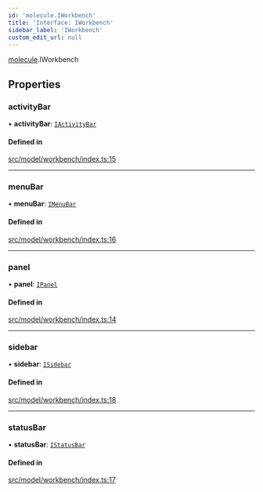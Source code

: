 ```yaml
---
id: 'molecule.IWorkbench'
title: 'Interface: IWorkbench'
sidebar_label: 'IWorkbench'
custom_edit_url: null
---
```


[molecule](../namespaces/molecule).IWorkbench

## Properties

### activityBar

• **activityBar**: [`IActivityBar`](molecule.IActivityBar)

#### Defined in

[src/model/workbench/index.ts:15](https://github.com/DTStack/molecule/blob/3c64296/src/model/workbench/index.ts#L15)

---

### menuBar

• **menuBar**: [`IMenuBar`](molecule.IMenuBar)

#### Defined in

[src/model/workbench/index.ts:16](https://github.com/DTStack/molecule/blob/3c64296/src/model/workbench/index.ts#L16)

---

### panel

• **panel**: [`IPanel`](molecule.IPanel)

#### Defined in

[src/model/workbench/index.ts:14](https://github.com/DTStack/molecule/blob/3c64296/src/model/workbench/index.ts#L14)

---

### sidebar

• **sidebar**: [`ISidebar`](molecule.ISidebar)

#### Defined in

[src/model/workbench/index.ts:18](https://github.com/DTStack/molecule/blob/3c64296/src/model/workbench/index.ts#L18)

---

### statusBar

• **statusBar**: [`IStatusBar`](molecule.IStatusBar)

#### Defined in

[src/model/workbench/index.ts:17](https://github.com/DTStack/molecule/blob/3c64296/src/model/workbench/index.ts#L17)
